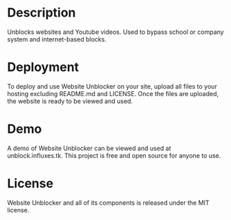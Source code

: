 # Description
Unblocks websites and Youtube videos. Used to bypass school or company system and internet-based blocks.

# Deployment
To deploy and use Website Unblocker on your site, upload all files to your hosting excluding README.md and LICENSE. Once the files are uploaded, the website is ready to be viewed and used.

# Demo
A demo of Website Unblocker can be viewed and used at unblock.influxes.tk. This project is free and open source for anyone to use.

# License
Website Unblocker and all of its components is released under the MIT license.
